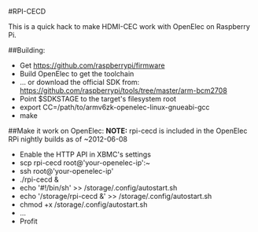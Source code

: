 #RPI-CECD

This is a quick hack to make HDMI-CEC work with OpenElec on Raspberry Pi.

##Building:
* Get https://github.com/raspberrypi/firmware
* Build OpenElec to get the toolchain
* ... or download the official SDK from:
  https://github.com/raspberrypi/tools/tree/master/arm-bcm2708
* Point $SDKSTAGE to the target's filesystem root
* export CC=/path/to/armv6zk-openelec-linux-gnueabi-gcc
* make

##Make it work on OpenElec:
__NOTE:__ rpi-cecd is included in the OpenElec RPi nightly builds as of ~2012-06-08 

* Enable the HTTP API in XBMC's settings
* scp rpi-cecd root@'your-openelec-ip':~
* ssh root@'your-openelec-ip'
* ./rpi-cecd &
* echo '#!/bin/sh' >> /storage/.config/autostart.sh
* echo '/storage/rpi-cecd &' >> /storage/.config/autostart.sh
* chmod +x /storage/.config/autostart.sh
* ...
* Profit


